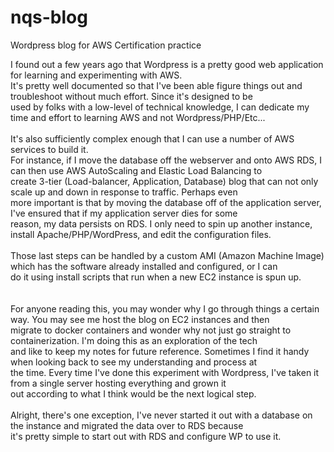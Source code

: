 # nqs-blog
Wordpress blog for AWS Certification practice

I found out a few years ago that Wordpress is a pretty good web application for learning and experimenting with AWS.<br/>
It's pretty well documented so that I've been able figure things out and troubleshoot without much effort. Since it's designed to be <br/>
used by folks with a low-level of technical knowledge, I can dedicate my time and effort to learning AWS and not Wordpress/PHP/Etc...<br/>
<br/>
It's also sufficiently complex enough that I can use a number of AWS services to build it.<br/>
For instance, if I move the database off the webserver and onto AWS RDS, I can then use AWS AutoScaling and Elastic Load Balancing to <br/>
create 3-tier (Load-balancer, Application, Database) blog that can not only scale up and down in response to traffic. Perhaps even <br/>
more important is that by moving the database off of the application server, I've ensured that if my application server dies for some <br/>
reason, my data persists on RDS. I only need to spin up another instance, install Apache/PHP/WordPress, and edit the configuration files.
<br/>
<br/>
Those last steps can be handled by a custom AMI (Amazon Machine Image) which has the software already installed and configured, or I can <br/>
do it using install scripts that run when a new EC2 instance is spun up.<br/>
<br/>
<br/>
For anyone reading this, you may wonder why I go through things a certain way. You may see me host the blog on EC2 instances and then<br/>
migrate to docker containers and wonder why not just go straight to containerization. I'm doing this as an exploration of the tech<br/>
and like to keep my notes for future reference. Sometimes I find it handy when looking back to see my understanding and process at<br/>
the time. Every time I've done this experiment with Wordpress, I've taken it from a single server hosting everything and grown it<br/>
out according to what I think would be the next logical step.<br/>
<br/>
Alright, there's one exception, I've never started it out with a database on the instance and migrated the data over to RDS because<br/>
it's pretty simple to start out with RDS and configure WP to use it.
